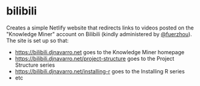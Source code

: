 
# bilibili

<!-- badges: start -->
<!-- badges: end -->

Creates a simple Netlify website that redirects links to videos posted on the "Knowledge Miner" account on Bilibili (kindly administered by [@fuerzhou](https://github.com/fuerzhou)). The site is set up so that:

- https://bilibili.djnavarro.net goes to the Knowledge Miner homepage
- https://bilibili.djnavarro.net/project-structure goes to the Project Structure series
- https://bilibili.djnavarro.net/installing-r goes to the Installing R series
- etc
